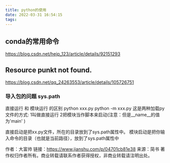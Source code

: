 ```yaml
---
title: python的使用
date: 2022-03-31 16:54:15
tags:
---
```


## conda的常用命令

https://blog.csdn.net/hejp_123/article/details/92151293



## Resource punkt not found.

https://blog.csdn.net/qq_24263553/article/details/105726751

### 导入包的问题 sys.path

直接运行 和 模块运行 的区别
python xxx.py
python -m xxx.py
这是两种加载py文件的方式:
1叫做直接运行
2把模块当作脚本来启动(注意：但是__name__的值为'main' )

直接启动是把xx.py文件，所在的目录放到了sys.path属性中。
模块启动是把你输入命令的目录（也就是当前路径），放到了sys.path属性中

作者：大富帅
链接：https://www.jianshu.com/p/04701cb81e38
来源：简书
著作权归作者所有。商业转载请联系作者获得授权，非商业转载请注明出处。

